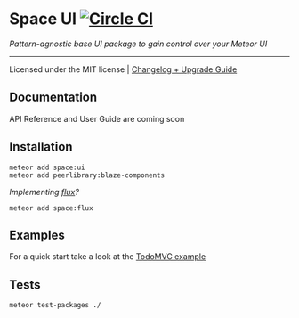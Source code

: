 # Space UI [![Circle CI](https://circleci.com/gh/meteor-space/ui.svg?style=svg)](https://circleci.com/gh/meteor-space/ui)

_Pattern-agnostic base UI package to gain control over your Meteor UI_
___

Licensed under the MIT license | [Changelog + Upgrade Guide](https://github.com/meteor-space/ui/blob/master/CHANGELOG.md)
## Documentation
API Reference and User Guide are coming soon

## Installation
```
meteor add space:ui
meteor add peerlibrary:blaze-components
```
_Implementing [flux](https://meteor-space.readme.io/docs/flux-in-depth)?_
```
meteor add space:flux
```


## Examples
For a quick start take a look at the [TodoMVC example](https://github.com/meteor-space/TodoMVC)

## Tests
```
meteor test-packages ./
```
